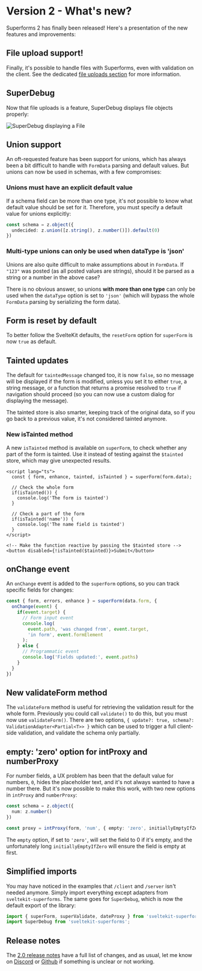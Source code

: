 <script lang="ts">
  import Head from '$lib/Head.svelte'
  import fileDebug from './file-debug.png'
</script>

# Version 2 - What's new?

<Head title="What's new in Superforms version 2" />

Superforms 2 has finally been released! Here's a presentation of the new features and improvements:

## File upload support!

Finally, it's possible to handle files with Superforms, even with validation on the client. See the dedicated [file uploads section](/concepts/files) for more information.

## SuperDebug

Now that file uploads is a feature, SuperDebug displays file objects properly:

<img src={fileDebug} alt="SuperDebug displaying a File" />

## Union support

An oft-requested feature has been support for unions, which has always been a bit difficult to handle with `FormData` parsing and default values. But unions can now be used in schemas, with a few compromises:

### Unions must have an explicit default value

If a schema field can be more than one type, it's not possible to know what default value should be set for it. Therefore, you must specify a default value for unions explicitly:

```ts
const schema = z.object({
  undecided: z.union([z.string(), z.number()]).default(0)
})
```

### Multi-type unions can only be used when dataType is 'json'

Unions are also quite difficult to make assumptions about in `FormData`. If `"123"` was posted (as all posted values are strings), should it be parsed as a string or a number in the above case?

There is no obvious answer, so unions **with more than one type** can only be used when the `dataType` option is set to `'json'` (which will bypass the whole `FormData` parsing by serializing the form data).

## Form is reset by default

To better follow the SvelteKit defaults, the `resetForm` option for `superForm` is now `true` as default.

## Tainted updates

The default for `taintedMessage` changed too, it is now `false`, so no message will be displayed if the form is modified, unless you set it to either `true`, a string message, or a function that returns a promise resolved to `true` if navigation should proceed (so you can now use a custom dialog for displaying the message).

The tainted store is also smarter, keeping track of the original data, so if you go back to a previous value, it's not considered tainted anymore.

### New isTainted method

A new `isTainted` method is available on `superForm`, to check whether any part of the form is tainted. Use it instead of testing against the `$tainted` store, which may give unexpected results.

```svelte
<script lang="ts">
  const { form, enhance, tainted, isTainted } = superForm(form.data);

  // Check the whole form
  if(isTainted()) {
    console.log('The form is tainted')
  }

  // Check a part of the form
  if(isTainted('name')) {
    console.log('The name field is tainted')
  }
</script>

<!-- Make the function reactive by passing the $tainted store -->
<button disabled={!isTainted($tainted)}>Submit</button>
```

## onChange event

An `onChange` event is added to the `superForm` options, so you can track specific fields for changes:

```ts
const { form, errors, enhance } = superForm(data.form, {
  onChange(event) {
    if(event.target) {
      // Form input event
      console.log(
        event.path, 'was changed from', event.target, 
        'in form', event.formElement
      );
    } else {
      // Programmatic event
      console.log('Fields updated:', event.paths)
    }
  }
})
```

## New validateForm method

The `validateForm` method is useful for retrieving the validation result for the whole form. Previously you could call `validate()` to do this, but you must now use `validateForm()`. There are two options, `{ update?: true, schema?: ValidationAdapter<Partial<T>> }` which can be used to trigger a full client-side validation, and validate the schema only partially.

## empty: 'zero' option for intProxy and numberProxy

For number fields, a UX problem has been that the default value for numbers, `0`, hides the placeholder text, and it's not always wanted to have a number there. But it's now possible to make this work, with two new options in `intProxy` and `numberProxy`:

```ts
const schema = z.object({
  num: z.number()
})

const proxy = intProxy(form, 'num', { empty: 'zero', initiallyEmptyIfZero: true })
```

The `empty` option, if set to `'zero'`, will set the field to 0 if it's empty, and the unfortunately long `initiallyEmptyIfZero` will ensure the field is empty at first.

## Simplified imports

You may have noticed in the examples that `/client` and `/server` isn't needed anymore. Simply import everything except adapters from `sveltekit-superforms`. The same goes for `SuperDebug`, which is now the default export of the library:

```ts
import { superForm, superValidate, dateProxy } from 'sveltekit-superforms';
import SuperDebug from 'sveltekit-superforms';
```

## Release notes

The [2.0 release notes](https://github.com/ciscoheat/sveltekit-superforms/releases/tag/v2.0.0) have a full list of changes, and as usual, let me know on [Discord](https://discord.gg/AptebvVuhB) or [Github](https://github.com/ciscoheat/sveltekit-superforms) if something is unclear or not working.
